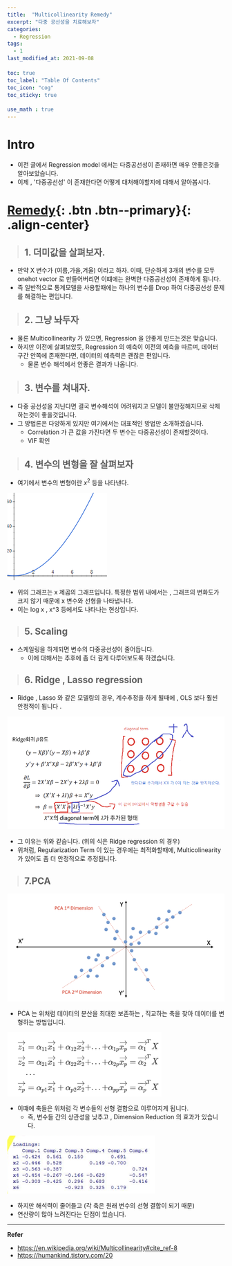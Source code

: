 ```yaml
---
title:  "Multicollinearity Remedy"
excerpt: "다중 공선성을 치료해보자"
categories:
  - Regression
tags:
  - 1
last_modified_at: 2021-09-08

toc: true
toc_label: "Table Of Contents"
toc_icon: "cog"
toc_sticky: true

use_math : true
---
```


# Intro

- 이전 글에서 Regression model 에서는 다중공선성이 존재하면 매우 안좋은것을 알아보았습니다.
- 이제 , '다중공선성' 이 존재한다면 어떻게 대처해야할지에 대해서 알아봅시다.

# [Remedy](#link){: .btn .btn--primary}{: .align-center}

> ## 1. 더미값을 살펴보자.

- 만약 X 변수가 (여름,가을,겨울) 이라고 하자. 이때, 단순하게 3개의 변수를 모두 onehot vector 로 만들어버리면 이떄에는 완벽한 다중공선성이 존재하게 됩니다.
- 즉 일반적으로 통계모델을 사용할때에는 하나의 변수를 Drop 하여 다중공선성 문제를 해결하는 편입니다.

> ## 2. 그냥 놔두자

- 물론 Multicollinearity 가 있으면, Regression 을 안좋게 만드는것은 맞습니다. 
- 하지만 이전에 살펴보았듯, Regression 의 예측이 이전의 예측을 따르며, 데이터 구간 안쪽에 존재한다면, 데이터의 예측력은 괜찮은 편입니다.
  - 물론 변수 해석에서 안좋은 결과가 나옵니다.

> ## 3. 변수를 쳐내자.

- 다중 공선성을 지닌다면 결국 변수해석이 어려워지고 모델이 불안정해지므로 삭제하는것이 좋을것입니다. 
- 그 방법론은 다양하게 있지만 여기에서는 대표적인 방법만 소개하겠습니다.
  - Correlation 가 큰 값을 가진다면 두 변수는 다중공선성이 존재할것이다.
  - VIF 확인 

> ## 4. 변수의 변형을 잘 살펴보자

- 여기에서 변수의 변형이란 $x^2$ 등을 나타낸다.

![png](/assets/images/Stat/56_1.png)

- 위의 그래프는 x 제곱의 그래프입니다. 특정한 범위 내에서는 , 그래프의 변화도가 크지 않기 때문에 x 변수와 선형을 나타냅니다.
- 이는 log x , x^3 등에서도 나타나는 현상입니다.

> ## 5. Scaling

- 스케일링을 하게되면 변수의 다중공선성이 줄어듭니다. 
  - 이에 대해서는  추후에 좀 더 깊게 다루어보도록 하겠습니다.

> ## 6. Ridge , Lasso regression

- Ridge , Lasso 와 같은 모델링의 경우, 계수추정을 하게 될때에 , OLS 보다 훨씬 안정적이 됩니다 .

![png](/assets/images/Stat/56_2.png)

- 그 이유는 위와 같습니다. (위의 식은 Ridge regression 의 경우)
- 위처럼, Regularization Term 이 있는 경우에는 최적화할때에, Multicolinearity 가 있어도 좀 더 안정적으로 추정됩니다. 

> ## 7.PCA 

![png](/assets/images/Stat/56_3.png)

- PCA 는 위처럼 데이터의 분산을 최대한 보존하는 , 직교하는 축을 찾아 데이터를 변형하는 방법입니다.

![png](/assets/images/Stat/56_4.png)

- 이떄에 축들은 위처럼 각 변수들의 선형 결합으로 이루어지게 됩니다.
  - 즉, 변수들 간의 상관성을 낮추고 , Dimension Reduction 의 효과가 있습니다.

![png](/assets/images/Stat/56_5.png)

- 하지만 해석력이 줄어들고 (각 축은 원래 변수의 선형 결합이 되기 때문) 
- 연산량이 많아 느려진다는 단점이 있습니다.

---

**Refer**

- <https://en.wikipedia.org/wiki/Multicollinearity#cite_ref-8>
- <https://humankind.tistory.com/20>

